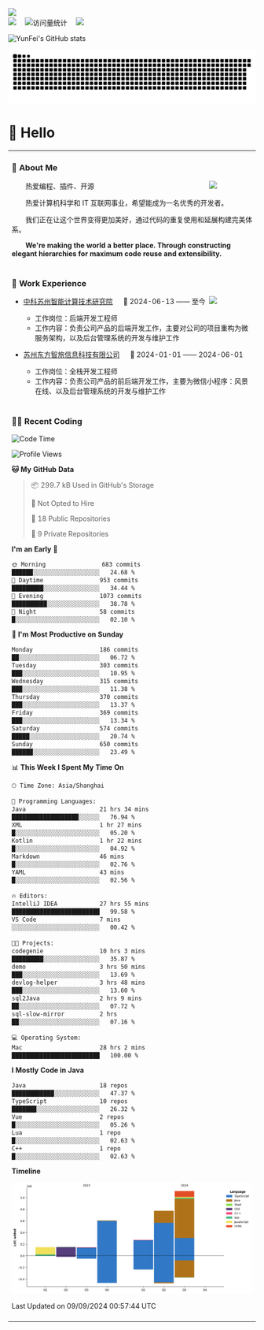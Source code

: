   <!-- dynamic typing effect 动态打字效果 -->
  <div>
    <a href="http://yunfei.plus">
      <img src="https://readme-typing-svg.demolab.com?font=Fira+Code&pause=1000&width=435&lines=console.log(%22Hello%2C%20World%22);祝您今天愉快!&center=true&size=27" />
    </a>
  </div>

  <div>
    <a href="http://yunfei.plus/"><img src="https://img.shields.io/badge/Website-博客-8c36db" /></a>&emsp;
    <!-- visitor -->
    <img src="https://komarev.com/ghpvc/?username=yunfeidog&label=Views&color=orange&style=flat" alt="访问量统计" />&emsp;
    <!-- wakatime -->    
    <a href="https://wakatime.com/@yunfeidog"><img src="https://wakatime.com/badge/user/42d0678c-368b-448b-9a77-5d21c5b55352.svg" /></a>
  </div>

![YunFei's GitHub stats](https://github-readme-stats.vercel.app/api?username=yunfeidog)

![snake](./dist/github-contribution-grid-snake.svg)

#  🙋 Hello

<table>


<tr><td>

### 🤺 About Me

<img align="right" width="88" src="https://cdn.jsdelivr.net/gh/yunfeidog/yunfeidog/assets/images/jobs.png" />

<p>&emsp;&emsp;热爱编程、插件、开源</p>
<p>&emsp;&emsp;热爱计算机科学和 IT 互联网事业，希望能成为一名优秀的开发者。</p>
<p>&emsp;&emsp;我们正在让这个世界变得更加美好，通过代码的重复使用和延展构建完美体系。</p>
<p>&emsp;&emsp;<strong>We're making the world a better place. Through constructing elegant hierarchies for maximum code reuse and extensibility.</strong></p>

</td></tr> 

<tr><td>

### 🏢 Work Experience

<img align="right" width="88" src="https://cdn.jsdelivr.net/gh/yunfeidog/yunfeidog/assets/images/yuanze.png" />

- [中科苏州智能计算技术研究院](http://iict.ac.cn/sy) &emsp; 📌 2024-06-13 —— 至今

  - 工作岗位：后端开发工程师
  - 工作内容：负责公司产品的后端开发工作，主要对公司的项目重构为微服务架构，以及后台管理系统的开发与维护工作

- [苏州东方智旅信息科技有限公司](http://www.leyoobao.com/) &emsp; 📌 2024-01-01 —— 2024-06-01

    - 工作岗位：全栈开发工程师
    - 工作内容：负责公司产品的前后端开发工作，主要为微信小程序：风景在线、以及后台管理系统的开发与维护工作


</td></tr>

<tr><td>

### 👩‍💻 Recent Coding
<!--START_SECTION:waka-->
![Code Time](http://img.shields.io/badge/Code%20Time-1%2C723%20hrs%2025%20mins-blue)

![Profile Views](http://img.shields.io/badge/Profile%20Views-1-blue)

**🐱 My GitHub Data** 

> 📦 299.7 kB Used in GitHub's Storage 
 > 
> 🚫 Not Opted to Hire
 > 
> 📜 18 Public Repositories 
 > 
> 🔑 9 Private Repositories 
 > 
**I'm an Early 🐤** 

```text
🌞 Morning                683 commits         ██████░░░░░░░░░░░░░░░░░░░   24.68 % 
🌆 Daytime                953 commits         █████████░░░░░░░░░░░░░░░░   34.44 % 
🌃 Evening                1073 commits        ██████████░░░░░░░░░░░░░░░   38.78 % 
🌙 Night                  58 commits          █░░░░░░░░░░░░░░░░░░░░░░░░   02.10 % 
```
📅 **I'm Most Productive on Sunday** 

```text
Monday                   186 commits         ██░░░░░░░░░░░░░░░░░░░░░░░   06.72 % 
Tuesday                  303 commits         ███░░░░░░░░░░░░░░░░░░░░░░   10.95 % 
Wednesday                315 commits         ███░░░░░░░░░░░░░░░░░░░░░░   11.38 % 
Thursday                 370 commits         ███░░░░░░░░░░░░░░░░░░░░░░   13.37 % 
Friday                   369 commits         ███░░░░░░░░░░░░░░░░░░░░░░   13.34 % 
Saturday                 574 commits         █████░░░░░░░░░░░░░░░░░░░░   20.74 % 
Sunday                   650 commits         ██████░░░░░░░░░░░░░░░░░░░   23.49 % 
```


📊 **This Week I Spent My Time On** 

```text
🕑︎ Time Zone: Asia/Shanghai

💬 Programming Languages: 
Java                     21 hrs 34 mins      ███████████████████░░░░░░   76.94 % 
XML                      1 hr 27 mins        █░░░░░░░░░░░░░░░░░░░░░░░░   05.20 % 
Kotlin                   1 hr 22 mins        █░░░░░░░░░░░░░░░░░░░░░░░░   04.92 % 
Markdown                 46 mins             █░░░░░░░░░░░░░░░░░░░░░░░░   02.76 % 
YAML                     43 mins             █░░░░░░░░░░░░░░░░░░░░░░░░   02.56 % 

🔥 Editors: 
IntelliJ IDEA            27 hrs 55 mins      █████████████████████████   99.58 % 
VS Code                  7 mins              ░░░░░░░░░░░░░░░░░░░░░░░░░   00.42 % 

🐱‍💻 Projects: 
codegenie                10 hrs 3 mins       █████████░░░░░░░░░░░░░░░░   35.87 % 
demo                     3 hrs 50 mins       ███░░░░░░░░░░░░░░░░░░░░░░   13.69 % 
devlog-helper            3 hrs 48 mins       ███░░░░░░░░░░░░░░░░░░░░░░   13.60 % 
sql2Java                 2 hrs 9 mins        ██░░░░░░░░░░░░░░░░░░░░░░░   07.72 % 
sql-slow-mirror          2 hrs               ██░░░░░░░░░░░░░░░░░░░░░░░   07.16 % 

💻 Operating System: 
Mac                      28 hrs 2 mins       █████████████████████████   100.00 % 
```

**I Mostly Code in Java** 

```text
Java                     18 repos            ████████████░░░░░░░░░░░░░   47.37 % 
TypeScript               10 repos            ███████░░░░░░░░░░░░░░░░░░   26.32 % 
Vue                      2 repos             █░░░░░░░░░░░░░░░░░░░░░░░░   05.26 % 
Lua                      1 repo              █░░░░░░░░░░░░░░░░░░░░░░░░   02.63 % 
C++                      1 repo              █░░░░░░░░░░░░░░░░░░░░░░░░   02.63 % 
```



**Timeline**

![Lines of Code chart](https://raw.githubusercontent.com/yunfeidog/yunfeidog/main/assets/bar_graph.png)


 Last Updated on 09/09/2024 00:57:44 UTC
<!--END_SECTION:waka-->

</td></tr>




<tr><td>

